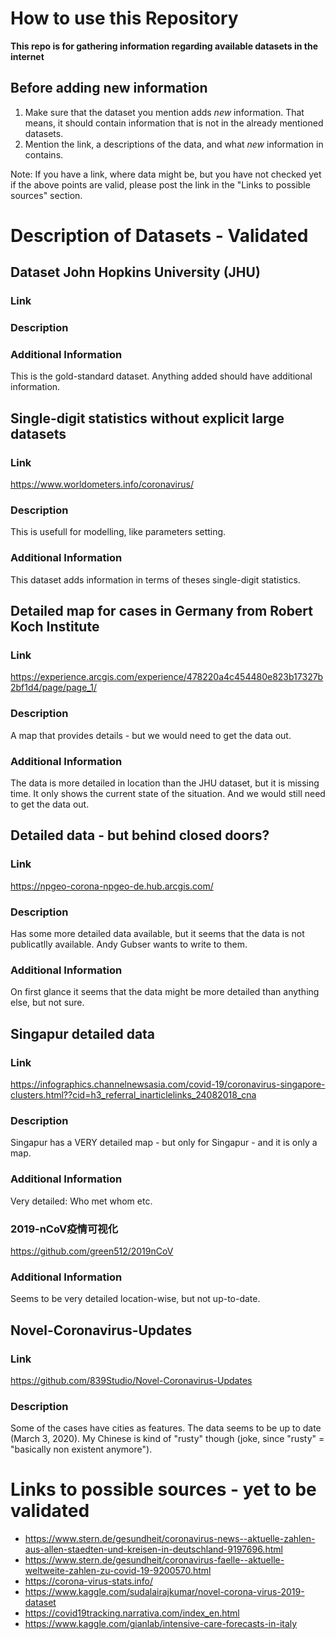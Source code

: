 # How to use this Repository

**This repo is for gathering information regarding available datasets in the internet**

## Before adding new information

1. Make sure that the dataset you mention adds *new* information. That means, it should contain information that is not in the already mentioned datasets.
2. Mention the link, a descriptions of the data, and what *new* information in contains.

Note: If you have a link, where data might be, but you have not checked yet if the above points are valid, please post the link in the "Links to possible sources" section.

# Description of Datasets - Validated

## Dataset John Hopkins University (JHU)

### Link

### Description

### Additional Information

This is the gold-standard dataset.
Anything added should have additional information.

## Single-digit statistics without explicit large datasets

### Link

https://www.worldometers.info/coronavirus/

### Description

This is usefull for modelling, like parameters setting.

### Additional Information

This dataset adds information in terms of theses single-digit statistics.

## Detailed map for cases in Germany from Robert Koch Institute

### Link

https://experience.arcgis.com/experience/478220a4c454480e823b17327b2bf1d4/page/page_1/

### Description

A map that provides details - but we would need to get the data out.

### Additional Information

The data is more detailed in location than the JHU dataset, but it is missing time.
It only shows the current state of the situation.
And we would still need to get the data out.

## Detailed data - but behind closed doors?

### Link

https://npgeo-corona-npgeo-de.hub.arcgis.com/

### Description

Has some more detailed data available, but it seems that the data is not publicatlly available.
Andy Gubser wants to write to them.

### Additional Information

On first glance it seems that the data might be more detailed than anything else, but not sure.

## Singapur detailed data

### Link

https://infographics.channelnewsasia.com/covid-19/coronavirus-singapore-clusters.html??cid=h3_referral_inarticlelinks_24082018_cna

### Description

Singapur has a VERY detailed map - but only for Singapur - and it is only a map.

### Additional Information

Very detailed: Who met whom etc.

### 2019-nCoV疫情可视化

https://github.com/green512/2019nCoV

### Additional Information

Seems to be very detailed location-wise, but not up-to-date.


## Novel-Coronavirus-Updates

### Link

https://github.com/839Studio/Novel-Coronavirus-Updates

### Description

Some of the cases have cities as features. The data seems to be up to date (March 3, 2020).
My Chinese is kind of "rusty" though (joke, since "rusty" = "basically non existent anymore").

# Links to possible sources - yet to be validated

- https://www.stern.de/gesundheit/coronavirus-news--aktuelle-zahlen-aus-allen-staedten-und-kreisen-in-deutschland-9197696.html
- https://www.stern.de/gesundheit/coronavirus-faelle--aktuelle-weltweite-zahlen-zu-covid-19-9200570.html
- https://corona-virus-stats.info/
- https://www.kaggle.com/sudalairajkumar/novel-corona-virus-2019-dataset
- https://covid19tracking.narrativa.com/index_en.html
- https://www.kaggle.com/gianlab/intensive-care-forecasts-in-italy
